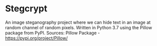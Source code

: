 # Stegcrypt
An image steganography project where we can hide text in an image at random channel of random pixels. Written in Python 3.7 using the Pillow package from PyPI.
Sources:
Pillow Package - https://pypi.org/project/Pillow/
